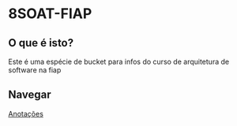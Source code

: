 # 8SOAT-FIAP

## O que é isto?
Este é uma espécie de bucket para infos do curso de arquitetura de software na fiap


## Navegar

[Anotações](./notes/index.md)